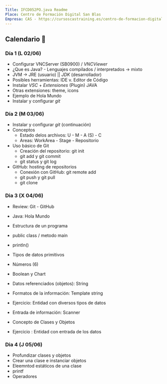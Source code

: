 ```yaml
---
Title: IFCD052PO.java Readme
Place: Centro de Formación Digital San Blas
Empresa: CAS - https://cursoscastraining.es/centro-de-formacion-digital-san-blas/curso/curso-programacion-en-java/
---
```


## Calendario 📅

### Día 1 (L 02/06)

- Configurar VNCServer (SB0900) / *VNCViewer*
- ¿Que es Java? - Lenguajes compilados / interpretados -> mixto
- JVM -> JRE (usuario) || *JDK* (desarrollador) 
- Posibles herramientas: IDE v. Editor de Código
- Instalar *VSC* + *Extensiones* (Plugin) JAVA
- Otras extensiones: theme, icons
- Ejemplo de Hola Mundo
- Instalar y configurar *git*

### Día 2 (M 03/06)

- Instalar y configurar *git* (continuación)
- Conceptos
  - Estado delos archivos: U - M - A (S) - C
  - Areas: WorkArea - Stage - Repositorio
- Uso básico de Git
  - Creación del repositorio: git init
  - git add y git commit
  - git status y git log
- GitHub: hosting de repositorios 
  - Conexión con GitHub: git remote add
  - git push y git pull
  - git clone

### Dia 3 (X 04/06)

- Review: Git - GitHub
- Java: Hola Mundo

- Estructura de un programa
- public class / metodo main
- println()

- Tipos de datos primitivos
- Números (6)
- Boolean y Chart
- Datos referenciados (objetos): String
- Formatos de la información: Template string
- Ejercicio: Entidad con diversos tipos de datos

- Entrada de información: Scanner
- Concepto de Clases y Objetos
- Ejercicio : Entidad con entrada de los datos

### Dia 4 (J 05/06)

- Profundizar clases y objetos
- Crear una clase e instanciar objetos
- Eleemntod estáticos de una clase
- printf
- Operadores

